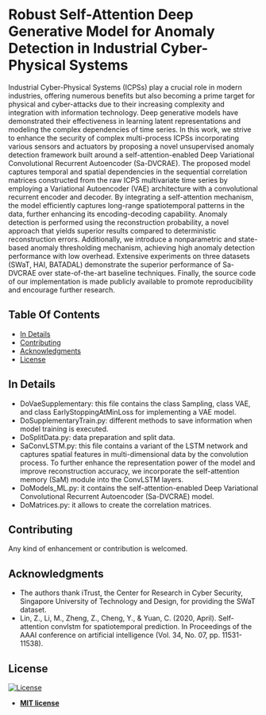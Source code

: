 # Robust Self-Attention Deep Generative Model for Anomaly Detection in Industrial Cyber-Physical Systems
Industrial Cyber-Physical Systems (ICPSs) play a crucial role in modern industries, offering numerous benefits but also becoming a prime target for physical and cyber-attacks due to their increasing complexity and integration with information technology. Deep generative models have demonstrated their effectiveness in learning latent representations and modeling the complex dependencies of time series. In this work, we strive to enhance the security of complex multi-process ICPSs incorporating various sensors and actuators by proposing a novel unsupervised anomaly detection framework built around a self-attention-enabled Deep Variational Convolutional Recurrent Autoencoder (Sa-DVCRAE). The proposed model captures temporal and spatial dependencies in the sequential correlation matrices constructed from the raw ICPS multivariate time series by employing a Variational Autoencoder (VAE) architecture with a convolutional recurrent encoder and decoder. By integrating a self-attention mechanism, the model efficiently captures long-range spatiotemporal patterns in the data, further enhancing its encoding-decoding capability. Anomaly detection is performed using the reconstruction probability, a novel approach that yields superior results compared to deterministic reconstruction errors. Additionally, we introduce a nonparametric and state-based anomaly thresholding mechanism, achieving high anomaly detection performance with low overhead. Extensive experiments on three datasets (SWaT, HAI, BATADAL) demonstrate the superior performance of Sa-DVCRAE over state-of-the-art baseline techniques. Finally, the source code of our implementation is made publicly available to promote reproducibility and encourage further research.

## Table Of Contents
-  [In Details](#in-details)
-  [Contributing](#contributing)
-  [Acknowledgments](#acknowledgments)
- [License](#license)

## In Details
- DoVaeSupplementary: this file contains the class Sampling, class VAE, and class EarlyStoppingAtMinLoss for implementing a VAE model.
- DoSupplementaryTrain.py: different methods to save information when model training is executed.
- DoSplitData.py: data preparation and split data.
- SaConvLSTM.py: this file contains a variant of the LSTM network and captures spatial features in multi-dimensional data by the convolution process. To further enhance the representation power of the model and improve reconstruction accuracy, we incorporate the self-attention memory (SaM) module into the ConvLSTM layers.
- DoModels_ML.py: it contains the self-attention-enabled Deep Variational Convolutional Recurrent Autoencoder (Sa-DVCRAE) model.
- DoMatrices.py: it allows to create the correlation matrices.

## Contributing
Any kind of enhancement or contribution is welcomed.

## Acknowledgments
- The authors thank iTrust, the Center for Research in Cyber Security, Singapore University of Technology and Design, for providing the SWaT dataset.
- Lin, Z., Li, M., Zheng, Z., Cheng, Y., & Yuan, C. (2020, April). Self-attention convlstm for spatiotemporal prediction. In Proceedings of the AAAI conference on artificial intelligence (Vol. 34, No. 07, pp. 11531-11538).

## License
[![License](http://img.shields.io/:license-mit-blue.svg?style=flat-square)](http://badges.mit-license.org)

- **[MIT license](https://github.com/mmacas11/Sa-DVCRAE/blob/main/LICENSE)**



